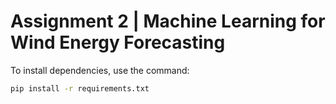 # Assignment 2 | Machine Learning for Wind Energy Forecasting

To install dependencies, use the command:

```bash
pip install -r requirements.txt
```